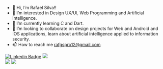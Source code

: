 - 👋 Hi, I’m Rafael Silva!!
- 👀 I’m interested in Design UX/UI, Web Programming and Artificial intelligence. 
- 🌱 I’m currently learning C and Dart.
- 💞️ I’m looking to collaborate on design projects for Web and Android and IOS applications, learn about artificial intelligence applied to information security.
- 📫 How to reach me rafgspro12@gmail.com

[![Linkedin Badge](https://img.shields.io/badge/-LinkedIn-blue?style=flat-square&logo=Linkedin&logoColor=white&link=https://www.linkedin.com/in/rafael-silva-028779200)](https://www.linkedin.com/in/rafael-silva-028779200)
[<img src="https://img.shields.io/badge/medium-%2312100E.svg?&style=for-the-badge&logo=medium&logoColor=white" />](https://medium.com/@rafgspro12)  
[<img src = "https://img.shields.io/badge/instagram-%23E4405F.svg?&style=for-the-badge&logo=instagram&logoColor=white">](https://www.instagram.com/rafaelgomesva/) 
[<img src = "https://img.shields.io/badge/facebook-%231877F2.svg?&style=for-the-badge&logo=facebook&logoColor=white">](https://www.facebook.com/profile.php?id=100052897638643)
<!---
rafaelgomesva/rafaelgomesva is a ✨ special ✨ repository because its `README.md` (this file) appears on your GitHub profile.
You can click the Preview link to take a look at your changes.
--->
